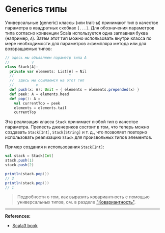 # Generics типы

Универсальные (generic) классы (или trait-ы) принимают тип в качестве параметра в квадратных скобках `[...]`.
Для обозначения параметров типа согласно конвенции Scala используется одна заглавная буква (например, `A`). 
Затем этот тип можно использовать внутри класса по мере необходимости 
для параметров экземпляра метода или для возвращаемых типов:

```scala
// здесь мы объявляем параметр типа A
//          v
class Stack[A]:
  private var elements: List[A] = Nil
  //                         ^
  //  здесь мы ссылаемся на этот тип
  //          v
  def push(x: A): Unit = { elements = elements.prepended(x) }
  def peek: A = elements.head
  def pop(): A =
    val currentTop = peek
    elements = elements.tail
    currentTop
```

Эта реализация класса `Stack` принимает любой тип в качестве параметра. 
Прелесть дженериков состоит в том, что теперь можно создавать `Stack[Int]`, `Stack[String]` и т. д., 
что позволяет повторно использовать реализацию `Stack` для произвольных типов элементов.

Пример создания и использования `Stack[Int]`:

```scala
val stack = Stack[Int]
stack.push(1)
stack.push(2)
```
```scala
println(stack.pop())
// 2
println(stack.pop())
// 1
```

> Подробности о том, как выразить ковариантность с помощью универсальных типов, см. в разделе ["Ковариантность"](types-variance).


---

**References:**
- [Scala3 book](https://docs.scala-lang.org/scala3/book/types-generics.html)
